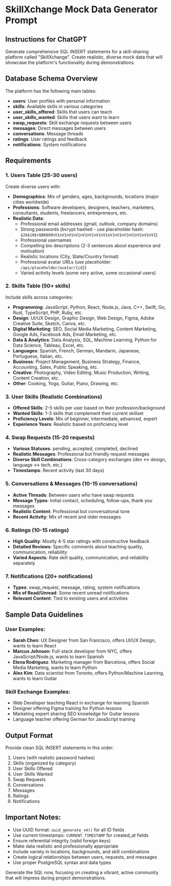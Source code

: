 # SkillXchange Mock Data Generator Prompt

## Instructions for ChatGPT
Generate comprehensive SQL INSERT statements for a skill-sharing platform called "SkillXchange". Create realistic, diverse mock data that will showcase the platform's functionality during demonstrations.

## Database Schema Overview
The platform has the following main tables:
- **users**: User profiles with personal information
- **skills**: Available skills in various categories  
- **user_skills_offered**: Skills that users can teach
- **user_skills_wanted**: Skills that users want to learn
- **swap_requests**: Skill exchange requests between users
- **messages**: Direct messages between users
- **conversations**: Message threads
- **ratings**: User ratings and feedback
- **notifications**: System notifications

## Requirements

### 1. Users Table (25-30 users)
Create diverse users with:
- **Demographics**: Mix of genders, ages, backgrounds, locations (major cities worldwide)
- **Professions**: Software developers, designers, teachers, marketers, consultants, students, freelancers, entrepreneurs, etc.
- **Realistic Data**: 
  - Professional email addresses (gmail, outlook, company domains)
  - Strong passwords (bcrypt hashed - use placeholder hash: `$2b$10$rQ8K8O9nV1nV1nV1nV1nV1nV1nV1nV1nV1nV1nV1nV1nV1nV1nV1`)
  - Professional usernames
  - Compelling bio descriptions (2-3 sentences about experience and motivation)
  - Realistic locations (City, State/Country format)
  - Professional avatar URLs (use placeholder: `/api/placeholder/avatar/{id}`)
  - Varied activity levels (some very active, some occasional users)

### 2. Skills Table (50+ skills)
Include skills across categories:
- **Programming**: JavaScript, Python, React, Node.js, Java, C++, Swift, Go, Rust, TypeScript, PHP, Ruby, etc.
- **Design**: UI/UX Design, Graphic Design, Web Design, Figma, Adobe Creative Suite, Sketch, Canva, etc.
- **Digital Marketing**: SEO, Social Media Marketing, Content Marketing, Google Ads, Facebook Ads, Email Marketing, etc.
- **Data & Analytics**: Data Analysis, SQL, Machine Learning, Python for Data Science, Tableau, Excel, etc.
- **Languages**: Spanish, French, German, Mandarin, Japanese, Portuguese, Italian, etc.
- **Business**: Project Management, Business Strategy, Finance, Accounting, Sales, Public Speaking, etc.
- **Creative**: Photography, Video Editing, Music Production, Writing, Content Creation, etc.
- **Other**: Cooking, Yoga, Guitar, Piano, Drawing, etc.

### 3. User Skills (Realistic Combinations)
- **Offered Skills**: 2-5 skills per user based on their profession/background
- **Wanted Skills**: 1-3 skills that complement their current skillset
- **Proficiency Levels**: Mix of beginner, intermediate, advanced, expert
- **Experience Years**: Realistic based on proficiency level

### 4. Swap Requests (15-20 requests)
- **Various Statuses**: pending, accepted, completed, declined
- **Realistic Messages**: Professional but friendly request messages
- **Diverse Skill Combinations**: Cross-category exchanges (dev ↔ design, language ↔ tech, etc.)
- **Timestamps**: Recent activity (last 30 days)

### 5. Conversations & Messages (10-15 conversations)
- **Active Threads**: Between users who have swap requests
- **Message Types**: Initial contact, scheduling, follow-ups, thank you messages
- **Realistic Content**: Professional but conversational tone
- **Recent Activity**: Mix of recent and older messages

### 6. Ratings (10-15 ratings)
- **High Quality**: Mostly 4-5 star ratings with constructive feedback
- **Detailed Reviews**: Specific comments about teaching quality, communication, reliability
- **Varied Aspects**: Rate skill quality, communication, and reliability separately

### 7. Notifications (20+ notifications)
- **Types**: swap_request, message, rating, system notifications
- **Mix of Read/Unread**: Some recent unread notifications
- **Relevant Content**: Tied to existing users and activities

## Sample Data Guidelines

### User Examples:
- **Sarah Chen**: UX Designer from San Francisco, offers UI/UX Design, wants to learn React
- **Marcus Johnson**: Full-stack developer from NYC, offers JavaScript/Node.js, wants to learn Spanish
- **Elena Rodriguez**: Marketing manager from Barcelona, offers Social Media Marketing, wants to learn Python
- **Alex Kim**: Data scientist from Toronto, offers Python/Machine Learning, wants to learn Guitar

### Skill Exchange Examples:
- Web Developer teaching React in exchange for learning Spanish
- Designer offering Figma training for Python lessons  
- Marketing expert sharing SEO knowledge for Guitar lessons
- Language teacher offering German for JavaScript training

## Output Format
Provide clean SQL INSERT statements in this order:
1. Users (with realistic password hashes)
2. Skills (organized by category)
3. User Skills Offered
4. User Skills Wanted  
5. Swap Requests
6. Conversations
7. Messages
8. Ratings
9. Notifications

## Important Notes:
- Use UUID format: `uuid_generate_v4()` for all ID fields
- Use current timestamps: `CURRENT_TIMESTAMP` for created_at fields
- Ensure referential integrity (valid foreign keys)
- Make data realistic and professionally appropriate
- Include variety in locations, backgrounds, and skill combinations
- Create logical relationships between users, requests, and messages
- Use proper PostgreSQL syntax and data types

Generate the SQL now, focusing on creating a vibrant, active community that will impress during project demonstrations.
